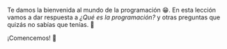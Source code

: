 Te damos la bienvenida al mundo de la programación :grin:. En esta lección vamos a dar respuesta a _¿Qué es la programación?_ y  otras preguntas que quizás no sabías que tenías. :open_hands:

¡Comencemos! :muscle:


